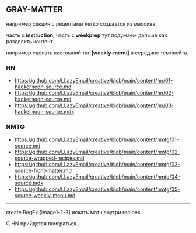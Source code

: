 ## GRAY-MATTER


например секция с рецептами легко создается из массива.


часть с **instruction**, часть c **weekprep**
тут подумаем дальше как разделить контент.


например сделать кастомний таг **[weekly-menu]** в середине темплейта.


### HN
- https://github.com/LLazyEmail/creative/blob/main/content/hn/01-hackernoon-source.md
- https://github.com/LLazyEmail/creative/blob/main/content/hn/02-hackernoon-source.md
- https://github.com/LLazyEmail/creative/blob/main/content/hn/03-hackernoon-source.mdx

### NMTG
- https://github.com/LLazyEmail/creative/blob/main/content/nmtg/01-source.md
- https://github.com/LLazyEmail/creative/blob/main/content/nmtg/02-source-wrapped-recipes.md
- https://github.com/LLazyEmail/creative/blob/main/content/nmtg/03-source-front-matter.md
- https://github.com/LLazyEmail/creative/blob/main/content/nmtg/04-source.mdx
- https://github.com/LLazyEmail/creative/blob/main/content/nmtg/05-source-weekly-menu.md


----

create RegEx [image1-2-3] искать матч внутри recipes. 

C HN прийдется поиграться.
